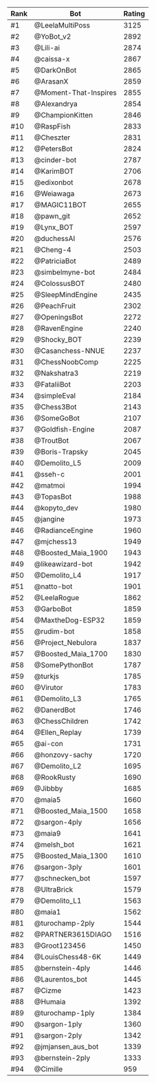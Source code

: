 Rank|Bot|Rating
---|---|---
#1|@LeelaMultiPoss|3125
#2|@YoBot_v2|2892
#3|@Lili-ai|2874
#4|@caissa-x|2867
#5|@DarkOnBot|2865
#6|@ArasanX|2859
#7|@Moment-That-Inspires|2855
#8|@Alexandrya|2854
#9|@ChampionKitten|2846
#10|@RaspFish|2833
#11|@Cheszter|2831
#12|@PetersBot|2824
#13|@cinder-bot|2787
#14|@KarimBOT|2706
#15|@edixonbot|2678
#16|@Weiawaga|2673
#17|@MAGIC11BOT|2655
#18|@pawn_git|2652
#19|@Lynx_BOT|2597
#20|@duchessAI|2576
#21|@Cheng-4|2503
#22|@PatriciaBot|2489
#23|@simbelmyne-bot|2484
#24|@ColossusBOT|2480
#25|@SleepMindEngine|2435
#26|@PeachFruit|2302
#27|@OpeningsBot|2272
#28|@RavenEngine|2240
#29|@Shocky_BOT|2239
#30|@Casanchess-NNUE|2237
#31|@ChessNoobComp|2225
#32|@Nakshatra3|2219
#33|@FataliiBot|2203
#34|@simpleEval|2184
#35|@Chess3Bot|2143
#36|@SomeGoBot|2107
#37|@Goldfish-Engine|2087
#38|@TroutBot|2067
#39|@Boris-Trapsky|2045
#40|@Demolito_L5|2009
#41|@sseh-c|2001
#42|@matmoi|1994
#43|@TopasBot|1988
#44|@kopyto_dev|1980
#45|@jangine|1973
#46|@RadianceEngine|1960
#47|@mjchess13|1949
#48|@Boosted_Maia_1900|1943
#49|@likeawizard-bot|1942
#50|@Demolito_L4|1917
#51|@natto-bot|1901
#52|@LeelaRogue|1862
#53|@GarboBot|1859
#54|@MaxtheDog-ESP32|1859
#55|@rudim-bot|1858
#56|@Project_Nebulora|1837
#57|@Boosted_Maia_1700|1830
#58|@SomePythonBot|1787
#59|@turkjs|1785
#60|@Virutor|1783
#61|@Demolito_L3|1765
#62|@DanerdBot|1746
#63|@ChessChildren|1742
#64|@Ellen_Replay|1739
#65|@ai-con|1731
#66|@honzovy-sachy|1720
#67|@Demolito_L2|1695
#68|@RookRusty|1690
#69|@Jibbby|1685
#70|@maia5|1660
#71|@Boosted_Maia_1500|1658
#72|@sargon-4ply|1656
#73|@maia9|1641
#74|@melsh_bot|1621
#75|@Boosted_Maia_1300|1610
#76|@sargon-3ply|1601
#77|@schnecken_bot|1597
#78|@UltraBrick|1579
#79|@Demolito_L1|1563
#80|@maia1|1562
#81|@turochamp-2ply|1544
#82|@PARTNER3615DIAGO|1516
#83|@Groot123456|1450
#84|@LouisChess48-6K|1449
#85|@bernstein-4ply|1446
#86|@Laurentos_bot|1445
#87|@Cizme|1423
#88|@Humaia|1392
#89|@turochamp-1ply|1384
#90|@sargon-1ply|1360
#91|@sargon-2ply|1342
#92|@jmjansen_aus_bot|1339
#93|@bernstein-2ply|1333
#94|@Cimille|959
